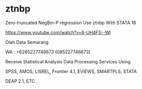 # ztnbp
Zero-truncated NegBin-P regression Use ztnbp With STATA 18

https://www.youtube.com/watch?v=6-UH4FS--WI

Olah Data Semarang

WA : +6285227746673 (085227746673)

Receive Statistical Analysis Data Processing Services Using

SPSS, AMOS, LISREL, Frontier 4.1, EVIEWS, SMARTPLS, STATA

DEAP 2.1, ETC

